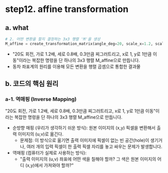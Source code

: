 # step12. affine transformation
## a. what
```python
# 2. 어떤 변환을 할지 결정하는 3x3 행렬 'M'을 생성
M_affine = create_transformation_matrix(angle_deg=20, scale_x=1.2, scale_y=0.8, shear_x=0.3, tx=1, ty=1)
```
- "20도 회전, 가로 1.2배, 세로 0.8배, 0.3만큼 찌그러트리고, x로 1, y로 1만큼 이동"이라는 복잡한 명령을 단 하나의 3x3 행렬 M_affine으로 만듭니다.
- 동차 좌표계의 원리를 이용해 모든 변환을 행렬 곱셈으로 통합한 결과물


## b. 코드의 핵심 원리

### a-1. 역매핑 (Inverse Mapping)
"20도 회전, 가로 1.2배, 세로 0.8배, 0.3만큼 찌그러트리고, x로 1, y로 1만큼 이동"이라는 복잡한 명령을 단 하나의 3x3 행렬 M_affine으로 만듭니다.
- 순방향 매핑 (우리가 생각하기 쉬운 방식): 원본 이미지의 (x,y) 픽셀을 변환해서 출력 이미지의 (u,v)로 옮긴다.
    - 문제점: 이 방식으로 옮기면 출력 이미지에 픽셀이 없는 빈 공간(hole)이 생기거나, 여러 개의 입력 픽셀이 한 출력 픽셀 자리를 놓고 싸우는 문제가 발생합니다.
- 역매핑 (컴퓨터가 실제로 사용하는 방식):
    - "출력 이미지의 (u,v) 좌표에 어떤 색을 칠해야 할까? 그 색은 원본 이미지의 어디 (x,y)에서 가져와야 할까?"


